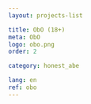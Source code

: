```yaml
---
layout: projects-list

title: ObO (18+)
meta: ObO
logo: obo.png
order: 2

category: honest_abe

lang: en
ref: obo
---
```

